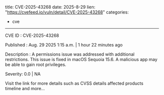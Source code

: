  
title: CVE-2025-43268
date: 2025-8-29
lien: "https://cvefeed.io/vuln/detail/CVE-2025-43268"
categories:
  - cve
---

CVE ID : CVE-2025-43268

Published :  Aug. 29
2025
1:15 a.m. | 1 hour
22 minutes ago

Description : A permissions issue was addressed with additional restrictions. This issue is fixed in macOS Sequoia 15.6. A malicious app may be able to gain root privileges.

Severity: 0.0 | NA

Visit the link for more details
such as CVSS details
affected products
timeline
and more...
